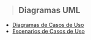 > ## Diagramas UML

* [Diagramas de Casos de Uso](diagramas_de_casos_de_uso.md)
* [Escenarios de Casos de Uso]()





